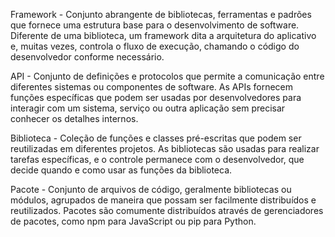 Framework - Conjunto abrangente de bibliotecas, ferramentas e padrões que fornece uma estrutura base para o desenvolvimento de software. Diferente de uma biblioteca, um framework dita a arquitetura do aplicativo e, muitas vezes, controla o fluxo de execução, chamando o código do desenvolvedor conforme necessário.

API - Conjunto de definições e protocolos que permite a comunicação entre diferentes sistemas ou componentes de software. As APIs fornecem funções específicas que podem ser usadas por desenvolvedores para interagir com um sistema, serviço ou outra aplicação sem precisar conhecer os detalhes internos.

Biblioteca - Coleção de funções e classes pré-escritas que podem ser reutilizadas em diferentes projetos. As bibliotecas são usadas para realizar tarefas específicas, e o controle permanece com o desenvolvedor, que decide quando e como usar as funções da biblioteca.

Pacote - Conjunto de arquivos de código, geralmente bibliotecas ou módulos, agrupados de maneira que possam ser facilmente distribuídos e reutilizados. Pacotes são comumente distribuídos através de gerenciadores de pacotes, como npm para JavaScript ou pip para Python.
